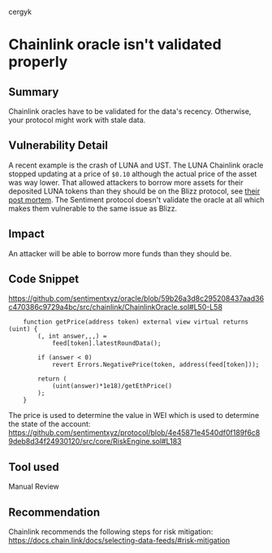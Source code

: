 cergyk
# Chainlink oracle isn't validated properly

## Summary
Chainlink oracles have to be validated for the data's recency. Otherwise, your protocol might work with stale data.

## Vulnerability Detail
A recent example is the crash of LUNA and UST. The LUNA Chainlink oracle stopped updating at a price of `$0.10` although the actual price of the asset was way lower. That allowed attackers to borrow more assets for their deposited LUNA tokens than they should be on the Blizz protocol, see [their post mortem](https://medium.com/@blizzfinance/blizz-finance-post-mortem-2425a33fe28b).
The Sentiment protocol doesn't validate the oracle at all which makes them vulnerable to the same issue as Blizz.

## Impact
An attacker will be able to borrow more funds than they should be.

## Code Snippet
https://github.com/sentimentxyz/oracle/blob/59b26a3d8c295208437aad36c470386c9729a4bc/src/chainlink/ChainlinkOracle.sol#L50-L58

```sol
    function getPrice(address token) external view virtual returns (uint) {
        (, int answer,,,) =
            feed[token].latestRoundData();

        if (answer < 0)
            revert Errors.NegativePrice(token, address(feed[token]));

        return (
            (uint(answer)*1e18)/getEthPrice()
        );
    }
```

The price is used to determine the value in WEI which is used to determine the state of the account: https://github.com/sentimentxyz/protocol/blob/4e45871e4540df0f189f6c89deb8d34f24930120/src/core/RiskEngine.sol#L183

## Tool used

Manual Review

## Recommendation
Chainlink recommends the following steps for risk mitigation: https://docs.chain.link/docs/selecting-data-feeds/#risk-mitigation